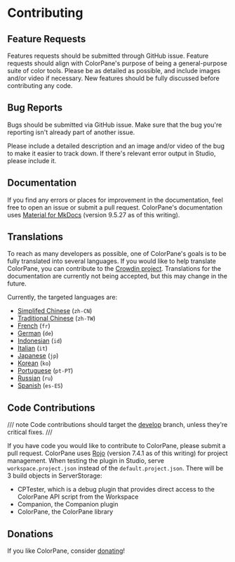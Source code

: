 # Contributing

## Feature Requests

Features requests should be submitted through GitHub issue. Feature requests should align with ColorPane's purpose of being a general-purpose suite of color tools. Please be as detailed as possible, and include images and/or video if necessary. New features should be fully discussed before contributing any code.

## Bug Reports

Bugs should be submitted via GitHub issue. Make sure that the bug you're reporting isn't already part of another issue.

Please include a detailed description and an image and/or video of the bug to make it easier to track down. If there's relevant error output in Studio, please include it.

## Documentation

If you find any errors or places for improvement in the documentation, feel free to open an issue or submit a pull request. ColorPane's documentation uses [Material for MkDocs](https://squidfunk.github.io/mkdocs-material/) (version 9.5.27 as of this writing).

## Translations

To reach as many developers as possible, one of ColorPane's goals is to be fully translated into several languages. If you would like to help translate ColorPane, you can contribute to the [Crowdin project](https://crowdin.com/project/colorpane). Translations for the documentation are currently not being accepted, but this may change in the future.

Currently, the targeted languages are:

- [Simplifed Chinese](https://crowdin.com/project/colorpane/zh-CN) (`zh-CN`)
- [Traditional Chinese](https://crowdin.com/project/colorpane/zh-TW) (`zh-TW`)
- [French](https://crowdin.com/project/colorpane/fr) (`fr`)
- [German](https://crowdin.com/project/colorpane/de) (`de`)
- [Indonesian](https://crowdin.com/project/colorpane/id) (`id`)
- [Italian](https://crowdin.com/project/colorpane/it) (`it`)
- [Japanese](https://crowdin.com/project/colorpane/jp) (`jp`)
- [Korean](https://crowdin.com/project/colorpane/ko) (`ko`)
- [Portuguese](https://crowdin.com/project/colorpane/pt-PT) (`pt-PT`)
- [Russian](https://crowdin.com/project/colorpane/ru) (`ru`)
- [Spanish](https://crowdin.com/project/colorpane/es-ES) (`es-ES`)

## Code Contributions

/// note
Code contributions should target the [develop](https://github.com/Blupo/ColorPane/tree/develop) branch, unless they're critical fixes.
///

If you have code you would like to contribute to ColorPane, please submit a pull request. ColorPane uses [Rojo](https://rojo.space) (version 7.4.1 as of this writing) for project management. When testing the plugin in Studio, serve `workspace.project.json` instead of the `default.project.json`. There will be 3 build objects in ServerStorage:

* CPTester, which is a debug plugin that provides direct access to the ColorPane API script from the Workspace
* Companion, the Companion plugin
* ColorPane, the ColorPane library

## Donations

If you like ColorPane, consider [donating](https://ko-fi.com/blupo)!